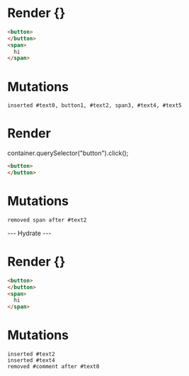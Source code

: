 # Render {}
```html
<button>
</button>
<span>
  hi
</span>
```

# Mutations
```
inserted #text0, button1, #text2, span3, #text4, #text5
```


# Render 
container.querySelector("button").click();

```html
<button>
</button>
```

# Mutations
```
removed span after #text2
```


--- Hydrate ---
# Render {}
```html
<button>
</button>
<span>
  hi
</span>
```

# Mutations
```
inserted #text2
inserted #text4
removed #comment after #text0
```